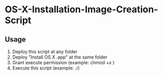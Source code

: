 # OS-X-Installation-Image-Creation-Script

## Usage
1. Deploy this script at any folder
2. Deploy "Install OS X <nickname>.app" at the same folder
3. Grant execute permission (example: chmod +x <filename>)
4. Execute this script (example: ./<filename>)
